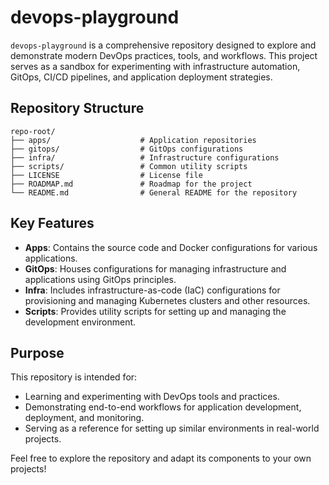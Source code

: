 # devops-playground

`devops-playground` is a comprehensive repository designed to explore and demonstrate modern DevOps practices, tools, and workflows. This project serves as a sandbox for experimenting with infrastructure automation, GitOps, CI/CD pipelines, and application deployment strategies.

## Repository Structure

```
repo-root/
├── apps/                    # Application repositories
├── gitops/                  # GitOps configurations
├── infra/                   # Infrastructure configurations
├── scripts/                 # Common utility scripts
├── LICENSE                  # License file
├── ROADMAP.md               # Roadmap for the project
└── README.md                # General README for the repository
```

## Key Features

- **Apps**: Contains the source code and Docker configurations for various applications.
- **GitOps**: Houses configurations for managing infrastructure and applications using GitOps principles.
- **Infra**: Includes infrastructure-as-code (IaC) configurations for provisioning and managing Kubernetes clusters and other resources.
- **Scripts**: Provides utility scripts for setting up and managing the development environment.

## Purpose

This repository is intended for:
- Learning and experimenting with DevOps tools and practices.
- Demonstrating end-to-end workflows for application development, deployment, and monitoring.
- Serving as a reference for setting up similar environments in real-world projects.

Feel free to explore the repository and adapt its components to your own projects!
